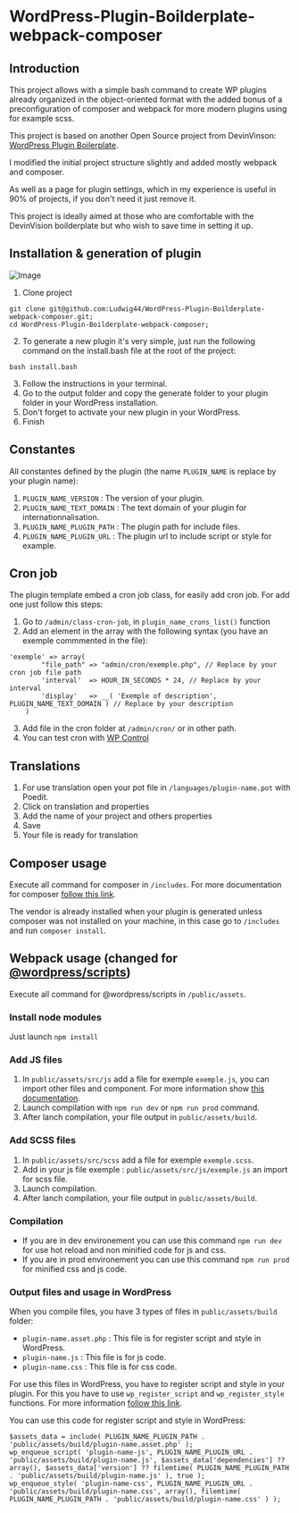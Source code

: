 # WordPress-Plugin-Boilderplate-webpack-composer

## Introduction

This project allows with a simple bash command to create WP plugins already organized in the object-oriented format with the added bonus of a preconfiguration of composer and webpack for more modern plugins using for example scss.

This project is based on another Open Source project from DevinVinson: [WordPress Plugin Boilerplate](https://github.com/DevinVinson/WordPress-Plugin-Boilerplate).

I modified the initial project structure slightly and added mostly webpack and composer.

As well as a page for plugin settings, which in my experience is useful in 90% of projects, if you don't need it just remove it.

This project is ideally aimed at those who are comfortable with the DevinVision boilderplate but who wish to save time in setting it up.

## Installation & generation of plugin

![Image](https://media1.giphy.com/media/k1iWAv6dAx037tRhTh/giphy.gif?cid=790b7611d5abca383e80a49957e882e84037be80f184a5dd&rid=giphy.gif&ct=g)

1. Clone project
```
git clone git@github.com:Ludwig44/WordPress-Plugin-Boilderplate-webpack-composer.git;
cd WordPress-Plugin-Boilderplate-webpack-composer;
```
2. To generate a new plugin it's very simple, just run the following command on the install.bash file at the root of the project:
```
bash install.bash
```
3. Follow the instructions in your terminal.
4. Go to the output folder and copy the generate folder to your plugin folder in your WordPress installation.
5. Don't forget to activate your new plugin in your WordPress.
6. Finish

## Constantes

All constantes defined by the plugin (the name `PLUGIN_NAME` is replace by your plugin name):

1. `PLUGIN_NAME_VERSION` : The version of your plugin.
2. `PLUGIN_NAME_TEXT_DOMAIN` : The text domain of your plugin for internationnalisation.
3. `PLUGIN_NAME_PLUGIN_PATH` : The plugin path for include files.
4. `PLUGIN_NAME_PLUGIN_URL` : The plugin url to include script or style for example.

## Cron job

The plugin template embed a cron job class, for easily add cron job. For add one just follow this steps:

1. Go to `/admin/class-cron-job`, in `plugin_name_crons_list()` function
2. Add an element in the array with the following syntax (you have an exemple commmented in the file):
```
'exemple' => array(
        "file_path" => "admin/cron/exemple.php", // Replace by your cron job file path
        'interval' 	=> HOUR_IN_SECONDS * 24, // Replace by your interval
        'display' 	=> __( 'Exemple of description', PLUGIN_NAME_TEXT_DOMAIN ) // Replace by your description
    )
``` 
3. Add file in the cron folder at `/admin/cron/` or in other path.
4. You can test cron with [WP Control](https://wordpress.org/plugins/wp-crontrol/)

## Translations

1. For use translation open your pot file in `/languages/plugin-name.pot` with Poedit.
2. Click on translation and properties
3. Add the name of your project and others properties
4. Save
5. Your file is ready for translation

## Composer usage

Execute all command for composer in `/includes`. For more documentation for composer [follow this link](https://getcomposer.org/).

The vendor is already installed when your plugin is generated unless composer was not installed on your machine, in this case go to `/includes` and run `composer install`.

## Webpack usage (changed for [@wordpress/scripts](https://www.npmjs.com/package/@wordpress/scripts))

Execute all command for @wordpress/scripts in `/public/assets`.

### Install node modules

Just launch `npm install`

### Add JS files

1. In `public/assets/src/js` add a file for exemple `exemple.js`, you can import other files and component. For more information show [this documentation](https://webpack.js.org/api/module-methods/#import).
2. Launch compilation with `npm run dev` or `npm run prod` command.
3. After lanch compilation, your file output in `public/assets/build`.

### Add SCSS files

1. In `public/assets/src/scss` add a file for exemple `exemple.scss`.
2. Add in your js file exemple : `public/assets/src/js/exemple.js` an import for scss file.
3. Launch compilation.
4. After lanch compilation, your file output in `public/assets/build`.

### Compilation

* If you are in dev environement you can use this command `npm run dev` for use hot reload and non minified code for js and css.
* If you are in prod environement you can use this command `npm run prod` for minified css and js code.

### Output files and usage in WordPress
When you compile files, you have 3 types of files in `public/assets/build` folder:
* `plugin-name.asset.php` : This file is for register script and style in WordPress.
* `plugin-name.js` : This file is for js code.
* `plugin-name.css` : This file is for css code.

For use this files in WordPress, you have to register script and style in your plugin. For this you have to use `wp_register_script` and `wp_register_style` functions. For more information [follow this link](https://developer.wordpress.org/reference/functions/wp_register_script/).

You can use this code for register script and style in WordPress:
```
$assets_data = include( PLUGIN_NAME_PLUGIN_PATH . 'public/assets/build/plugin-name.asset.php' );
wp_enqueue_script( 'plugin-name-js', PLUGIN_NAME_PLUGIN_URL . 'public/assets/build/plugin-name.js', $assets_data['dependencies'] ?? array(), $assets_data['version'] ?? filemtime( PLUGIN_NAME_PLUGIN_PATH . 'public/assets/build/plugin-name.js' ), true );
wp_enqueue_style( 'plugin-name-css', PLUGIN_NAME_PLUGIN_URL . 'public/assets/build/plugin-name.css', array(), filemtime( PLUGIN_NAME_PLUGIN_PATH . 'public/assets/build/plugin-name.css' ) );
```